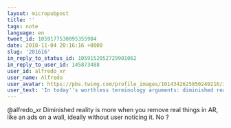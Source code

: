 ```yaml
---
layout: micropubpost
title: ''
tags: note
language: en
tweet_id: 1059177530895355904
date: 2018-11-04 20:16:16 +0000
slug: '201616'
in_reply_to_status_id: 1059152052729901062
in_reply_to_user_id: 145873488
user_id: alfredo_xr
user_name: Λlfredo
user_avatar: https://pbs.twimg.com/profile_images/1014342625850249216/3is6ZLN7.jpg
user_text: 'In today''s worthless terminology arguments: diminished reality is a bad term I don''t like it at all. It''s just VR with passthrough. It''s way past the augmentations existing AR headsets can do.'
---
```

@alfredo_xr Diminished reality is more when you remove real things in AR, like an ads on a wall, ideally without user noticing it. No ?
